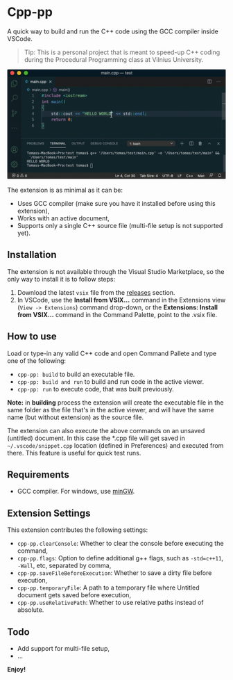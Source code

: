 
# Cpp-pp

A quick way to build and run the C++ code using the GCC compiler inside VSCode.

> Tip: This is a personal project that is meant to speed-up C++ coding during the Procedural Programming class at Vilnius University.

![cpp-pp](resources/cpp-pp.gif)

The extension is as minimal as it can be:
* Uses GCC compiler (make sure you have it installed before using this extension),
* Works with an active document,
* Supports only a single C++ source file (multi-file setup is not supported yet).

## Installation

The extension is not available through the Visual Studio Marketplace, so the only way to install it is to follow steps:
1. Download the latest `vsix` file from the [releases](https://github.com/rendertom/cpp-pp/releases) section.
2. In VSCode, use the **Install from VSIX...** command in the Extensions view (`View -> Extensions`) command drop-down, or the **Extensions: Install from VSIX...** command in the Command Palette, point to the .vsix file.

## How to use

Load or type-in any valid C++ code and open Command Pallete and type one of the following:
* `cpp-pp: build` to build an executable file.
* `cpp-pp: build and run` to build and run code in the active viewer.
* `cpp-pp: run` to execute code, that was built previously.

**Note:** in **building** process the extension will create the executable file in the same folder as the file that's in the active viewer, and will have the same name (but without extension) as the source file.

The extension can also execute the above commands on an unsaved (untitled) document. In this case the *.cpp file will get saved in `~/.vscode/snippet.cpp` location (defined in Preferences) and executed from there. This feature is useful for quick test runs.

## Requirements

  - GCC compiler. For windows, use [minGW](http://www.mingw.org/).

## Extension Settings

This extension contributes the following settings:

* `cpp-pp.clearConsole`: Whether to clear the console before executing the command,
* `cpp-pp.flags`: Option to define additional g++ flags, such as `-std=c++11`, `-Wall`, etc, separated by comma,
* `cpp-pp.saveFileBeforeExecution`: Whether to save a dirty file before execution,
* `cpp-pp.temporaryFile`: A path to a temporary file where Untitled document gets saved before execution,
* `cpp-pp.useRelativePath`: Whether to use relative paths instead of absolute.

## Todo

* Add support for multi-file setup,
* ...

**Enjoy!**